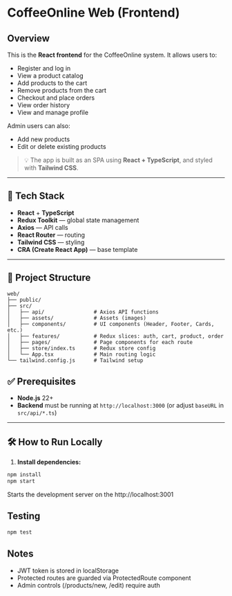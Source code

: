 # CoffeeOnline Web (Frontend)

## Overview

This is the **React frontend** for the CoffeeOnline system. It allows users to:

- Register and log in
- View a product catalog
- Add products to the cart
- Remove products from the cart
- Checkout and place orders
- View order history
- View and manage profile

Admin users can also:

- Add new products
- Edit or delete existing products

> 💡 The app is built as an SPA using **React + TypeScript**, and styled with **Tailwind CSS**.

---

## 🚀 Tech Stack

- **React** + **TypeScript**
- **Redux Toolkit** — global state management
- **Axios** — API calls
- **React Router** — routing
- **Tailwind CSS** — styling
- **CRA (Create React App)** — base template

---

## 📂 Project Structure
```aiignore
web/
├── public/
├── src/
│   ├── api/                # Axios API functions
│   ├── assets/             # Assets (images)
│   ├── components/         # UI components (Header, Footer, Cards, etc.)
│   ├── features/           # Redux slices: auth, cart, product, order
│   ├── pages/              # Page components for each route
│   ├── store/index.ts      # Redux store config
│   └── App.tsx             # Main routing logic
└── tailwind.config.js      # Tailwind setup

```

## ✅ Prerequisites

- **Node.js** 22+
- **Backend** must be running at `http://localhost:3000` (or adjust `baseURL` in `src/api/*.ts`)
---

## 🛠️ How to Run Locally

1. **Install dependencies:**

```bash
npm install
npm start
```
Starts the development server on the http://localhost:3001


## Testing
```bash
npm test
```


## Notes
- JWT token is stored in localStorage 
- Protected routes are guarded via ProtectedRoute component 
- Admin controls (/products/new, /edit) require auth


